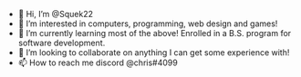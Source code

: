 - 👋 Hi, I’m @Squek22
- 👀 I’m interested in computers, programming, web design and games!
- 🌱 I’m currently learning most of the above! Enrolled in a B.S. program for software development.
- 💞️ I’m looking to collaborate on anything I can get some experience with!
- 📫 How to reach me discord @chris#4099

<!---
Squek22/Squek22 is a ✨ special ✨ repository because its `README.md` (this file) appears on your GitHub profile.
You can click the Preview link to take a look at your changes.
--->
